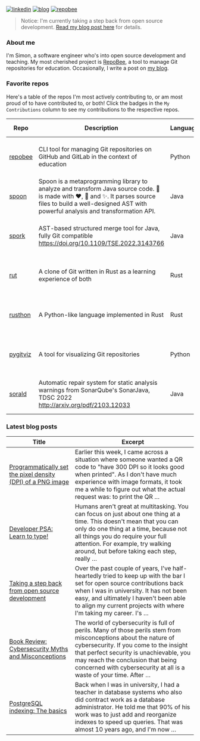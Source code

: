 
[![linkedin](https://img.shields.io/badge/-linkedin-blue?style=for-the-badge)](https://www.linkedin.com/in/simon-lars%C3%A9n-b665b3102/)
[![blog](https://img.shields.io/badge/-blog-lightgrey?style=for-the-badge)](https://slar.se)
[![repobee](https://img.shields.io/badge/-repobee-blue?style=for-the-badge)](https://repobee.org)

> Notice: I'm currently taking a step back from open source development. [Read
> my blog post here](https://slar.se/taking-a-step-back-from-open-source-development.html)
> for details.

### About me
I'm Simon, a software engineer who's into open source development and teaching.
My most cherished project is [RepoBee](https://repobee.org), a tool to manage
Git repositories for education. Occasionally, I write a post on [my
blog](https://slar.se).

### Favorite repos
Here's a table of the repos I'm most actively contributing to, or am most proud
of to have contributed to, or both! Click the badges in the `My Contributions`
column to see my contributions to the respective repos.

| Repo                                           | Description                                                                                                                                                                                                                            | Language   | Stars                                                                                                             | My Contributions                                                                                                                                                                                                                                                                                    |
|------------------------------------------------|----------------------------------------------------------------------------------------------------------------------------------------------------------------------------------------------------------------------------------------|------------|-------------------------------------------------------------------------------------------------------------------|-----------------------------------------------------------------------------------------------------------------------------------------------------------------------------------------------------------------------------------------------------------------------------------------------------|
| [repobee](https://github.com/repobee/repobee)  | CLI tool for managing Git repositories on GitHub and GitLab in the context of education                                                                                                                                                | Python     | [![GitHub stars](https://img.shields.io/badge/%E2%AD%90-69-blue)](https://github.com/repobee/repobee/stargazers)  | [![My commits](https://img.shields.io/badge/%23commits-790-blue)](https://github.com/repobee/repobee/commits?author=slarse) [![My commits past 30 days](https://img.shields.io/badge/%23commits%20(30%20days)-0-blue)](https://github.com/repobee/repobee/commits?author=slarse&since=2024-11-29)   |
| [spoon](https://github.com/INRIA/spoon)        | Spoon is a metaprogramming library to analyze and transform Java source code. :spoon: is made with :heart:, :beers: and :sparkles:. It parses source files to build a well-designed AST with powerful analysis and transformation API. | Java       | [![GitHub stars](https://img.shields.io/badge/%E2%AD%90-1769-blue)](https://github.com/inria/spoon/stargazers)    | [![My commits](https://img.shields.io/badge/%23commits-107-blue)](https://github.com/inria/spoon/commits?author=slarse) [![My commits past 30 days](https://img.shields.io/badge/%23commits%20(30%20days)-0-blue)](https://github.com/inria/spoon/commits?author=slarse&since=2024-11-29)           |
| [spork](https://github.com/ASSERT-KTH/spork)   | AST-based structured merge tool for Java, fully Git compatible https://doi.org/10.1109/TSE.2022.3143766                                                                                                                                | Java       | [![GitHub stars](https://img.shields.io/badge/%E2%AD%90-57-blue)](https://github.com/KTH/spork/stargazers)        | [![My commits](https://img.shields.io/badge/%23commits-313-blue)](https://github.com/KTH/spork/commits?author=slarse) [![My commits past 30 days](https://img.shields.io/badge/%23commits%20(30%20days)-0-blue)](https://github.com/KTH/spork/commits?author=slarse&since=2024-11-29)               |
| [rut](https://github.com/slarse/rut)           | A clone of Git written in Rust as a learning experience of both                                                                                                                                                                        | Rust       | [![GitHub stars](https://img.shields.io/badge/%E2%AD%90-3-blue)](https://github.com/slarse/rut/stargazers)        | [![My commits](https://img.shields.io/badge/%23commits-169-blue)](https://github.com/slarse/rut/commits?author=slarse) [![My commits past 30 days](https://img.shields.io/badge/%23commits%20(30%20days)-0-blue)](https://github.com/slarse/rut/commits?author=slarse&since=2024-11-29)             |
| [rusthon](https://github.com/slarse/rusthon)   | A Python-like language implemented in Rust                                                                                                                                                                                             | Rust       | [![GitHub stars](https://img.shields.io/badge/%E2%AD%90-2-blue)](https://github.com/slarse/rusthon/stargazers)    | [![My commits](https://img.shields.io/badge/%23commits-30-blue)](https://github.com/slarse/rusthon/commits?author=slarse) [![My commits past 30 days](https://img.shields.io/badge/%23commits%20(30%20days)-0-blue)](https://github.com/slarse/rusthon/commits?author=slarse&since=2024-11-29)      |
| [pygitviz](https://github.com/slarse/pygitviz) | A tool for visualizing Git repositories                                                                                                                                                                                                | Python     | [![GitHub stars](https://img.shields.io/badge/%E2%AD%90-7-blue)](https://github.com/slarse/pygitviz/stargazers)   | [![My commits](https://img.shields.io/badge/%23commits-37-blue)](https://github.com/slarse/pygitviz/commits?author=slarse) [![My commits past 30 days](https://img.shields.io/badge/%23commits%20(30%20days)-0-blue)](https://github.com/slarse/pygitviz/commits?author=slarse&since=2024-11-29)    |
| [sorald](https://github.com/ASSERT-KTH/sorald) | Automatic repair system for static analysis warnings from SonarQube's SonarJava, TDSC 2022 http://arxiv.org/pdf/2103.12033                                                                                                             | Java       | [![GitHub stars](https://img.shields.io/badge/%E2%AD%90-91-blue)](https://github.com/SpoonLabs/sorald/stargazers) | [![My commits](https://img.shields.io/badge/%23commits-217-blue)](https://github.com/SpoonLabs/sorald/commits?author=slarse) [![My commits past 30 days](https://img.shields.io/badge/%23commits%20(30%20days)-0-blue)](https://github.com/SpoonLabs/sorald/commits?author=slarse&since=2024-11-29) |

### Latest blog posts
| Title                                                                                                                          | Excerpt                                                                                                                                                                                                                                                                                                       |
|--------------------------------------------------------------------------------------------------------------------------------|---------------------------------------------------------------------------------------------------------------------------------------------------------------------------------------------------------------------------------------------------------------------------------------------------------------|
| [Programmatically set the pixel density (DPI) of a PNG image](https://slar.se/set-png-dpi.html)                                | Earlier this week, I came across a situation where someone wanted a QR code to "have 300 DPI so it looks good when printed". As I don't have much experience with image formats, it took me a while to figure out what the actual request was: to print the QR …                                              |
| [Developer PSA: Learn to type!](https://slar.se/learn-to-type.html)                                                            | Humans aren't great at multitasking. You can focus on just about one thing at a time. This doesn't mean that you can only do one thing at a time, because not all things you do require your full attention. For example, try walking around, but before taking each step, really …                           |
| [Taking a step back from open source development](https://slar.se/taking-a-step-back-from-open-source-development.html)        | Over the past couple of years, I've half-heartedly tried to keep up with the bar I set for open source contributions back when I was in university. It has not been easy, and ultimately I haven't been able to align my current projects with where I'm taking my career. I's …                              |
| [Book Review: Cybersecurity Myths and Misconceptions](https://slar.se/book-review-cybersecurity-myths-and-misconceptions.html) | The world of cybersecurity is full of perils. Many of those perils stem from misconceptions about the nature of cybersecurity. If you come to the insight that perfect security is unachievable, you may reach the conclusion that being concerned with cybersecurity at all is a waste of your time. After … |
| [PostgreSQL indexing: The basics](https://slar.se/postgresql-indexing-basics.html)                                             | Back when I was in university, I had a teacher in database systems who also did contract work as a database administrator. He told me that 90% of his work was to just add and reorganize indexes to speed up queries. That was almost 10 years ago, and I'm now …                                            |